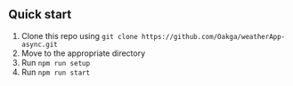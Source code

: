 ## Quick start

1. Clone this repo using `git clone https://github.com/Oakga/weatherApp-async.git`
2. Move to the appropriate directory
3. Run `npm run setup` 
4. Run `npm run start`

